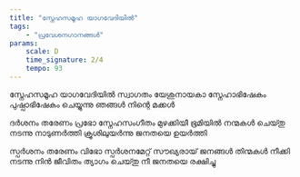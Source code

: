 ```yaml
---
title: "സ്നേഹസമൂഹ യാഗവേദിയിൽ"
tags:
    - "പ്രവേശനഗാനങ്ങൾ"
params:
    scale: D
    time_signature: 2/4
    tempo: 93
---
```


സ്നേഹസമൂഹ യാഗവേദിയിൽ
സ്വാഗതം യേശുനായകാ
സ്നേഹാഭിഷേകം പുഷ്പാഭിഷേകം
ചെയ്യുന്നു ഞങ്ങൾ നിന്റെ മക്കൾ

ദർശനം തരേണം പ്രഭോ
സ്നേഹസംഗീതം മുഴക്കിയീ ഭൂമിയിൽ
നന്മകൾ ചെയ്‍തു നടന്നു നാടുണർത്തി
ക്രൂശിലുയർന്നു ജനതയെ ഉയർത്തി

സ്പർശനം തരേണം വിഭോ
സ്പർശനമേറ്റ് സൗഖ്യരായ് ജനങ്ങൾ
തിന്മകൾ നീക്കി നടന്നു നിൻ ജീവിതം
ത്യാഗം ചെയ്‍തു നീ ജനതയെ രക്ഷിച്ചു

